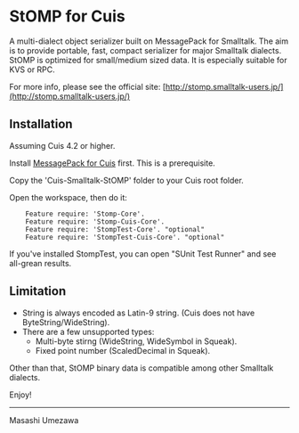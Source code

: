 # StOMP for Cuis #

A multi-dialect object serializer built on MessagePack for Smalltalk. The aim is to provide portable, fast, compact serializer for major Smalltalk dialects. StOMP is optimized for small/medium sized data. It is especially suitable for KVS or RPC.

For more info, please see the official site:
[http://stomp.smalltalk-users.jp/](http://stomp.smalltalk-users.jp/)

## Installation ##

Assuming Cuis 4.2 or higher.

Install [MessagePack for Cuis](https://github.com/mumez/Cuis-Smalltalk-MessagePack) first. This is a prerequisite.

Copy the 'Cuis-Smalltalk-StOMP' folder to your Cuis root folder.

Open the workspace, then do it:
````Smalltalk
	Feature require: 'Stomp-Core'.
	Feature require: 'Stomp-Cuis-Core'.
	Feature require: 'StompTest-Core'. "optional"
	Feature require: 'StompTest-Cuis-Core'. "optional"
````

If you've installed StompTest, you can open "SUnit Test Runner" and see all-grean results.

## Limitation ##
- String is always encoded as Latin-9 string. (Cuis does not have ByteString/WideString).
- There are a few unsupported types:
  * Multi-byte stirng (WideString, WideSymbol in Squeak). 
  * Fixed point number (ScaledDecimal in Squeak).
  
Other than that, StOMP binary data is compatible among other Smalltalk dialects.

Enjoy!
___
Masashi Umezawa

